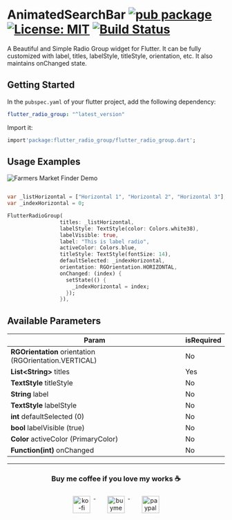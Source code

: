 
# AnimatedSearchBar  [![pub package](https://img.shields.io/pub/v/flutter_radio_group.svg)](https://pub.dev/packages/animated_search_bar) [![License: MIT](https://img.shields.io/badge/License-MIT-yellow.svg)](https://opensource.org/licenses/MIT)  [![Build Status](https://travis-ci.com/ukieTux/animated_search_bar.svg?branch=master)](https://travis-ci.com/ukieTux/animated_search_bar)
A Beautiful and Simple Radio Group widget for Flutter. It can be fully customized with label, titles, labelStyle, titleStyle, orientation, etc. It also maintains onChanged state.

  ## Getting Started
 In the `pubspec.yaml` of your flutter project, add the following dependency:
 ```yaml dependencies:
 flutter_radio_group: "^latest_version"
```
Import it:
 ```dart
 import'package:flutter_radio_group/flutter_radio_group.dart';
 ```

 ## Usage Examples
 ![Farmers Market Finder Demo](https://github.com/ukieTux/animated_search_bar/blob/master/gifs/demo.gif)
 ```dart

 var _listHorizontal = ["Horizontal 1", "Horizontal 2", "Horizontal 3"];
 var _indexHorizontal = 0;

 FlutterRadioGroup(
                  titles: _listHorizontal,
                  labelStyle: TextStyle(color: Colors.white38),
                  labelVisible: true,
                  label: "This is label radio",
                  activeColor: Colors.blue,
                  titleStyle: TextStyle(fontSize: 14),
                  defaultSelected: _indexHorizontal,
                  orientation: RGOrientation.HORIZONTAL,
                  onChanged: (index) {
                    setState(() {
                      _indexHorizontal = index;
                    });
                  }),
```
  ## Available Parameters
| Param | isRequired |
|--|--|
| **RGOrientation** orientation (RGOrientation.VERTICAL) | No |
| **List<**String**>** titles | Yes |
| **TextStyle** titleStyle | No |
| **String** label | No |
| **TextStyle** labelStyle | No |
| **int** defaultSelected (0) | No |
| **bool** labelVisible (true) | No |
| **Color** activeColor (PrimaryColor) | No |
| **Function(int)** onChanged | No |

---
<h3 align="center">Buy me coffee if you love my works ☕️</h3> <p align="center">
  <a href="https://ko-fi.com/ukietux" target="_blank">
    <img src="https://help.ko-fi.com/system/photos/3604/0095/9793/logo_circle.png" alt="ko-fi" style="vertical-align:top; margin:8px" height="40">
  </a>&nbsp;&nbsp;&nbsp;&nbsp;
  <a href="https://www.buymeacoffee.com/ukieTux" target="_blank">
    <img src="https://www.buymeacoffee.com/assets/img/guidelines/download-assets-sm-2.svg" alt="buymeacoffe" style="vertical-align:top; margin:8px" height="40">
  </a>&nbsp;&nbsp;&nbsp;&nbsp;
  <a href="https://paypal.me/ukieTux" target="_blank">
    <img src="https://blog.zoom.us/wp-content/uploads/2019/08/paypal.png" alt="paypal" style="vertical-align:top; margin:8px" height="40">
</a> </p> <br><br>